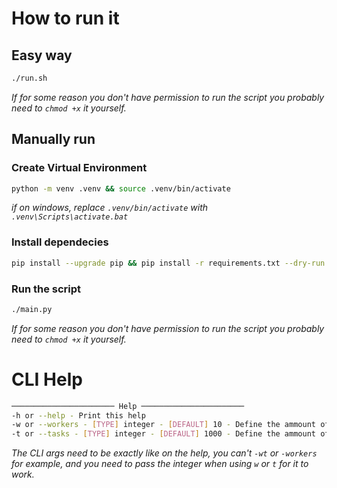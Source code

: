 # How to run it 

## Easy way

```bash
./run.sh
```
*If for some reason you don't have permission to run the script you probably need to `chmod +x` it yourself.*

## Manually run

### Create Virtual Environment

```bash
python -m venv .venv && source .venv/bin/activate
```
*if on windows, replace `.venv/bin/activate` with `.venv\Scripts\activate.bat`*

### Install dependecies

```bash
pip install --upgrade pip && pip install -r requirements.txt --dry-run --ignore-installed
```

### Run the script

```bash
./main.py
```
*If for some reason you don't have permission to run the script you probably need to `chmod +x` it yourself.*


# CLI Help

```bash
─────────────────────── Help ───────────────────────
-h or --help - Print this help
-w or --workers - [TYPE] integer - [DEFAULT] 10 - Define the ammount of workers (how many threads will be assigned).
-t or --tasks - [TYPE] integer - [DEFAULT] 1000 - Define the ammount of tasks that will run (how many users will be added to the db).
```
*The CLI args need to be exactly like on the help, you can't `-wt` or `-workers` for example, and you need to pass the integer when using `w` or `t` for it to work.*


